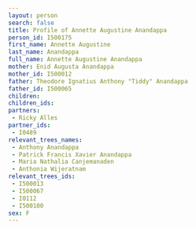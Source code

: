 ```yaml
---
layout: person
search: false
title: Profile of Annette Augustine Anandappa
person_id: I500175
first_name: Annette Augustine
last_name: Anandappa
full_name: Annette Augustine Anandappa
mother: Enid Augusta Anandappa
mother_id: I500012
father: Theodore Ignatius Anthony "Tiddy" Anandappa
father_id: I500065
children:
children_ids:
partners:
 - Ricky Alles
partner_ids:
 - I0489
relevant_trees_names:
 - Anthony Anandappa
 - Patrick Francis Xavier Anandappa
 - Maria Nathalia Canjemanaden
 - Anthonia Wijeratnam
relevant_trees_ids:
 - I500013
 - I500067
 - I0112
 - I500100
sex: F
---
```


